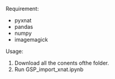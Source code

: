 Requirement:
<ul>
<li> pyxnat
<li> pandas
<li> numpy
<li> imagemagick
</ul>


Usage:
<ol>
<li> Download all the conents ofthe folder.
<li> Run GSP_import_xnat.ipynb 
</ol>
